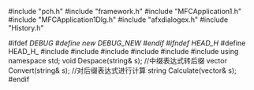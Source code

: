 #include "pch.h"
#include "framework.h"
#include "MFCApplication1.h"
#include "MFCApplication1Dlg.h"
#include "afxdialogex.h"
#include "History.h"


#ifdef _DEBUG
#define new DEBUG_NEW
#endif
#ifndef HEAD_H_
#define HEAD_H_
#include<iostream>
#include <string>
#include <vector>
#include <stack>
#include <map>
#include<fstream>
using namespace std;
void Despace(string& s);
//中缀表达式转后缀
vector<string> Convert(string& s);
//对后缀表达式进行计算
string Calculate(vector<string>& s);
#endif

